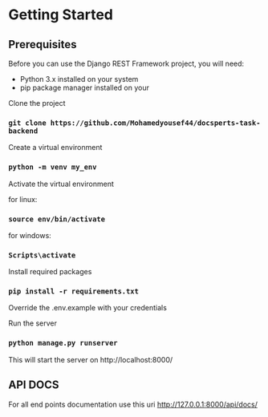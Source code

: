 # Getting Started

## Prerequisites

Before you can use the Django REST Framework project, you will need:

- Python 3.x installed on your system
- pip package manager installed on your

Clone the project

### `git clone https://github.com/Mohamedyousef44/docsperts-task-backend`

Create a virtual environment

### `python -m venv my_env `

Activate the virtual environment

for linux:

### `source env/bin/activate`

for windows:

### `Scripts\activate`

Install required packages

### `pip install -r requirements.txt`

Override the .env.example with your credentials

Run the server

### `python manage.py runserver`

This will start the server on http://localhost:8000/

## API DOCS

For all end points documentation use this uri http://127.0.0.1:8000/api/docs/
